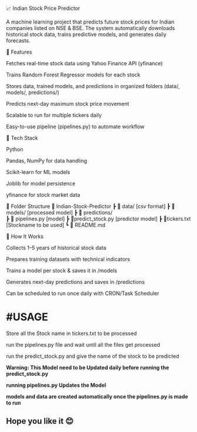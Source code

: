 📈 Indian Stock Price Predictor

A machine learning project that predicts future stock prices for Indian companies listed on NSE & BSE. The system automatically downloads historical stock data, trains predictive models, and generates daily forecasts.

🔹 Features

Fetches real-time stock data using Yahoo Finance API (yfinance)

Trains Random Forest Regressor models for each stock

Stores data, trained models, and predictions in organized folders (data/, models/, predictions/)

Predicts next-day maximum stock price movement

Scalable to run for multiple tickers daily

Easy-to-use pipeline (pipelines.py) to automate workflow

🔹 Tech Stack

Python

Pandas, NumPy for data handling

Scikit-learn for ML models

Joblib for model persistence

yfinance for stock market data

🔹 Folder Structure
📂 Indian-Stock-Predictor
 ┣ 📂 data/  [csv format]
 ┣ 📂 models/   [processed model]
 ┣ 📂 predictions/  
 ┣ 📜 pipelines.py  [model]
 ┣ 📜predict_stock.py [predictor model]
 ┣ 📜tickers.txt [Stockname to be used]
 ┗ 📜 README.md     

🔹 How It Works

Collects 1–5 years of historical stock data

Prepares training datasets with technical indicators

Trains a model per stock & saves it in /models

Generates next-day predictions and saves in /predictions

Can be scheduled to run once daily with CRON/Task Scheduler




# #USAGE
Store all the Stock name in tickers.txt to be processed

run the pipelines.py file and wait until all the files get processed

run the predict_stock.py and give the name of the stock to be predicted

**Warning: This Model need to be Updated daily before running the predict_stock.py**

**running pipelines.py Updates the Model**

**models and data are created automatically once the pipelines.py is made to run**

## Hope you like it 😊
